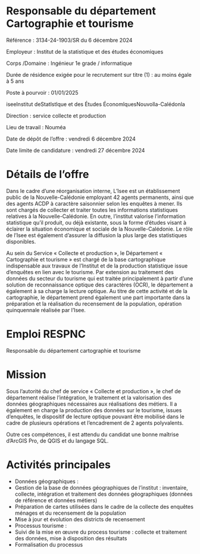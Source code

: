 # Responsable du département Cartographie et tourisme

Référence : 3134-24-1903/SR du 6 décembre 2024

Employeur : Institut de la statistique et des études économiques

Corps /Domaine : Ingénieur 1e grade / informatique

Durée de résidence exigée pour le recrutement sur titre (1) : au moins égale à 5 ans

Poste à pourvoir : 01/01/2025

iseeInstitut deStatlstlque et des Études ÉconomlquesNouvolla-Calédonla

Direction : service collecte et production

Lieu de travail : Nouméa

Date de dépôt de l’offre : vendredi 6 décembre 2024

Date limite de candidature : vendredi 27 décembre 2024

# Détails de l’offre

Dans le cadre d’une réorganisation interne, L’Isee est un établissement public de la Nouvelle-Calédonie employant 42 agents permanents, ainsi que des agents ACDP à caractère saisonnier selon les enquêtes à mener. Ils sont chargés de collecter et traiter toutes les informations statistiques relatives à la Nouvelle-Calédonie. En outre, l’institut valorise l’information statistique qu’il produit, ou déjà existante, sous la forme d’études visant à éclairer la situation économique et sociale de la Nouvelle-Calédonie. Le rôle de l’Isee est également d’assurer la diffusion la plus large des statistiques disponibles.

Au sein du Service « Collecte et production », le Département « Cartographie et tourisme » est chargé de la base cartographique indispensable aux travaux de l’Institut et de la production statistique issue d’enquêtes en lien avec le tourisme. Par extension au traitement des données du secteur du tourisme qui est traitée principalement à partir d’une solution de reconnaissance optique des caractères (OCR), le département a également à sa charge la lecture optique. Au titre de cette activité et de la cartographie, le département prend également une part importante dans la préparation et la réalisation du recensement de la population, opération quinquennale réalisée par l’Isee.

# Emploi RESPNC

Responsable du département cartographie et tourisme

# Mission

Sous l’autorité du chef de service « Collecte et production », le chef de département réalise l’intégration, le traitement et la valorisation des données géographiques nécessaires aux réalisations des métiers. Il a également en charge la production des données sur le tourisme, issues d’enquêtes, le dispositif de lecture optique pouvant être mobilisé dans le cadre de plusieurs opérations et l’encadrement de 2 agents polyvalents.

Outre ces compétences, il est attendu du candidat une bonne maîtrise d’ArcGIS Pro, de QGIS et du langage SQL.

# Activités principales

- Données géographiques :
- Gestion de la base de données géographiques de l’institut : inventaire, collecte, intégration et traitement des données géographiques (données de référence et données métiers)
- Préparation de cartes utilisées dans le cadre de la collecte des enquêtes ménages et du recensement de la population
- Mise à jour et évolution des districts de recensement
- Processus tourisme :
- Suivi de la mise en œuvre du process tourisme : collecte et traitement des données, mise à disposition des résultats
- Formalisation du processus
